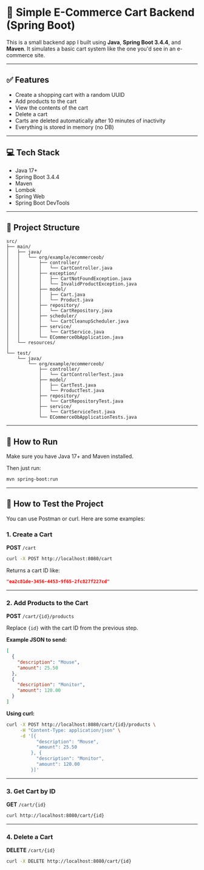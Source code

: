 # 🛒 Simple E-Commerce Cart Backend (Spring Boot)

This is a small backend app I built using **Java**, **Spring Boot 3.4.4**, and **Maven**. It simulates a basic cart system like the one you'd see in an e-commerce site.

---

## ✅ Features

- Create a shopping cart with a random UUID
- Add products to the cart
- View the contents of the cart
- Delete a cart
- Carts are deleted automatically after 10 minutes of inactivity
- Everything is stored in memory (no DB)

---

## 💻 Tech Stack

- Java 17+
- Spring Boot 3.4.4
- Maven
- Lombok
- Spring Web
- Spring Boot DevTools

---

## 📂 Project Structure

```
src/
├── main/
│   ├── java/
│   │   └── org/example/ecommerceob/
│   │       ├── controller/
│   │       │   └── CartController.java
│   │       ├── exception/
│   │       │   ├── CartNotFoundException.java
│   │       │   └── InvalidProductException.java
│   │       ├── model/
│   │       │   ├── Cart.java
│   │       │   └── Product.java
│   │       ├── repository/
│   │       │   └── CartRepository.java
│   │       ├── scheduler/
│   │       │   └── CartCleanupScheduler.java
│   │       ├── service/
│   │       │   └── CartService.java
│   │       └── ECommerceObApplication.java
│   └── resources/
│
└── test/
    └── java/
        └── org/example/ecommerceob/
            ├── controller/
            │   └── CartControllerTest.java
            ├── model/
            │   ├── CartTest.java
            │   └── ProductTest.java
            ├── repository/
            │   └── CartRepositoryTest.java
            ├── service/
            │   └── CartServiceTest.java
            └── ECommerceObApplicationTests.java
```

---

## 🚀 How to Run

Make sure you have Java 17+ and Maven installed.

Then just run:

```bash
mvn spring-boot:run
```

---

## 🧪 How to Test the Project

You can use Postman or curl. Here are some examples:

### 1. Create a Cart

**POST** `/cart`

```bash
curl -X POST http://localhost:8080/cart
```

Returns a cart ID like:

```json
"ea2c81de-3456-4453-9f65-2fc827f227cd"
```

---

### 2. Add Products to the Cart

**POST** `/cart/{id}/products`

Replace `{id}` with the cart ID from the previous step.

**Example JSON to send:**

```json
[
  {
    "description": "Mouse",
    "amount": 25.50
  },
  {
    "description": "Monitor",
    "amount": 120.00
  }
]
```

**Using curl:**

```bash
curl -X POST http://localhost:8080/cart/{id}/products \
     -H "Content-Type: application/json" \
     -d '[{
           "description": "Mouse",
           "amount": 25.50
         }, {
           "description": "Monitor",
           "amount": 120.00
         }]'
```

---

### 3. Get Cart by ID

**GET** `/cart/{id}`

```bash
curl http://localhost:8080/cart/{id}
```

---

### 4. Delete a Cart

**DELETE** `/cart/{id}`

```bash
curl -X DELETE http://localhost:8080/cart/{id}
```
